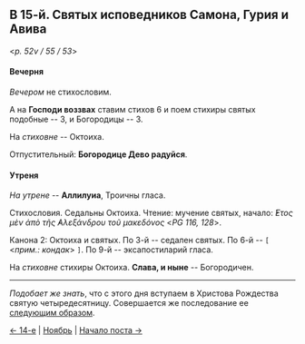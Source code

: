 ## В 15-й. Святых исповедников Самона, Гурия и Авива

<*p. 52v / 55 / 53*>

#### Вечерня

*Вечером* не стихословим. 

А на **Господи воззвах** ставим стихов 6 и поем стихиры святых подобные -- 3, 
и Богородицы -- 3.   

На *стиховне* -- Октоиха.  

Отпустительный: **Богородице Дево радуйся**. 

#### Утреня

*На утрене* -- **Аллилуиа**, Троичны гласа. 

Стихословия. Седальны Октоиха. 
Чтение: мучение святых, начало: *̓́Ετος μὲν ἀπὸ τῆς ̓Αλεξάνδρου τοῦ μακεδόνος* <*PG 116, 128*>.  

Канона 2: Октоиха и святых. 
По 3-й -- седален святых. 
По 6-й -- `[` <*прим.: кондак*> `]`. 
По 9-й -- эксапостиларий гласа.   

На *стиховне* стихиры Октоиха. **Слава, и ныне** -- Богородичен.  

---

*Подобает же знать*, что с этого дня вступаем в Христова Рождества святую четыредесятницу. Совершается 
же последование ее [следующим образом](11_15_X_MES.ru.md). 

[← 14-е](11_14_MES.ru.md) | [Ноябрь](README.md#15-й) | [Начало поста →](11_15_X_MES.ru.md)
